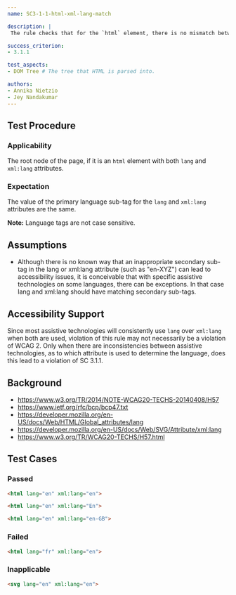 ```yaml
---
name: SC3-1-1-html-xml-lang-match

description: |
 The rule checks that for the `html` element, there is no mismatch between the primary language in `lang` and `xml:lang` attributes, if both are used.

success_criterion:
- 3.1.1

test_aspects:
- DOM Tree # The tree that HTML is parsed into.

authors:
- Annika Nietzio
- Jey Nandakumar
---
```


## Test Procedure

### Applicability

The root node of the page, if it is an `html` element with both `lang` and `xml:lang` attributes.

### Expectation

The value of the primary language sub-tag for the `lang` and `xml:lang` attributes are the same.

**Note:** Language tags are not case sensitive.


## Assumptions

- Although there is no known way that an inappropriate secondary sub-tag in the lang or xml:lang attribute (such as "en-XYZ") can lead to accessibility issues, it is conceivable that with specific assistive technologies on some languages, there can be exceptions. In that case lang and xml:lang should have matching secondary sub-tags.

## Accessibility Support

Since most assistive technologies will consistently use `lang` over `xml:lang` when both are used, violation of this rule may not necessarily be a violation of WCAG 2. Only when there are inconsistencies between assistive technologies, as to which attribute is used to determine the language, does this lead to a violation of SC 3.1.1.

## Background

- https://www.w3.org/TR/2014/NOTE-WCAG20-TECHS-20140408/H57
- https://www.ietf.org/rfc/bcp/bcp47.txt
- https://developer.mozilla.org/en-US/docs/Web/HTML/Global_attributes/lang
- https://developer.mozilla.org/en-US/docs/Web/SVG/Attribute/xml:lang
- https://www.w3.org/TR/WCAG20-TECHS/H57.html

## Test Cases

### Passed

```html
<html lang="en" xml:lang="en">
```

```html
<html lang="en" xml:lang="En">
```

```html
<html lang="en" xml:lang="en-GB">
```

### Failed

```html
<html lang="fr" xml:lang="en">
```

### Inapplicable

```html
<svg lang="en" xml:lang="en">
```
